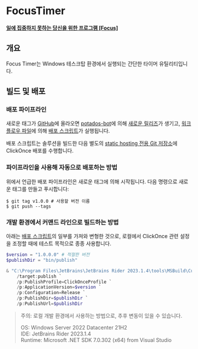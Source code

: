 ﻿# FocusTimer

[**일에 집중하지 못하는 당신을 위한 프로그램 [Focus]**](https://tumblbug.com/worldmoment_focus)

## 개요

Focus Timer는 Windows 테스크탑 환경에서 실행되는 간단한 타이머 유틸리티입니다.

## 빌드 및 배포

### 배포 파이프라인

새로운 태그가 [GitHub](https://github.com/potados99/focus-timer)에 올라오면 [potados-bot](https://github.com/apps/potados-bot)에 의해 [새로운 릴리즈](https://github.com/potados99/focus-timer/releases)가 생기고, [워크플로우 파일](./.github/workflows/release.yml)에 의해 [배포 스크립트](./release.ps1)가 실행됩니다.

배포 스크립트는 솔루션을 빌드한 다음 별도의 [static hosting 전용 Git 저장소](https://github.com/potados99/distribution)에 ClickOnce 배포를 수행합니다.

### 파이프라인을 사용해 자동으로 배포하는 방법

위에서 언급한 배포 파이프라인은 새로운 태그에 의해 시작됩니다. 다음 명령으로 새로운 태그를 만들고 푸시합니다:

```
$ git tag v1.0.0 # 사용할 버전 이름
$ git push --tags
```

### 개발 환경에서 커맨드 라인으로 빌드하는 방법

아래는 [배포 스크립트](./release.ps1)의 일부를 가져와 변형한 것으로, 로컬에서 ClickOnce 관련 설정을 조정할 때에 테스트 목적으로 종종 사용합니다.

```powershell
$version = "1.0.0.0" # 적절한 버전
$publishDir = "bin/publish"

& "C:\Program Files\JetBrains\JetBrains Rider 2023.1.4\tools\MSBuild\Current\Bin\MSBuild.exe" `
    /target:publish `
    /p:PublishProfile=ClickOnceProfile `
    /p:ApplicationVersion=$version `
    /p:Configuration=Release `
    /p:PublishDir=$publishDir `
    /p:PublishUrl=$publishDir
```

> 주의: 로컬 개발 환경에서 사용하는 방법으로, 추후 변동이 있을 수 있습니다.
> 
> OS: Windows Server 2022 Datacenter 21H2    
> IDE: JetBrains Rider 2023.1.4    
> Runtime: Microsoft .NET SDK 7.0.302 (x64) from Visual Studio
